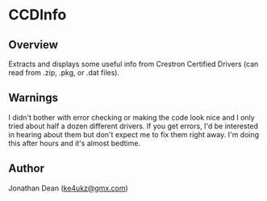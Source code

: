 # CCDInfo

## Overview
Extracts and displays some useful info from Crestron Certified Drivers (can read from .zip, .pkg, or .dat files).

## Warnings
I didn't bother with error checking or making the code look nice and I only tried about half a dozen different drivers. If you get errors, I'd be interested in hearing about them but don't expect me to fix them right away. I'm doing this after hours and it's almost bedtime.

## Author
Jonathan Dean (ke4ukz@gmx.com)